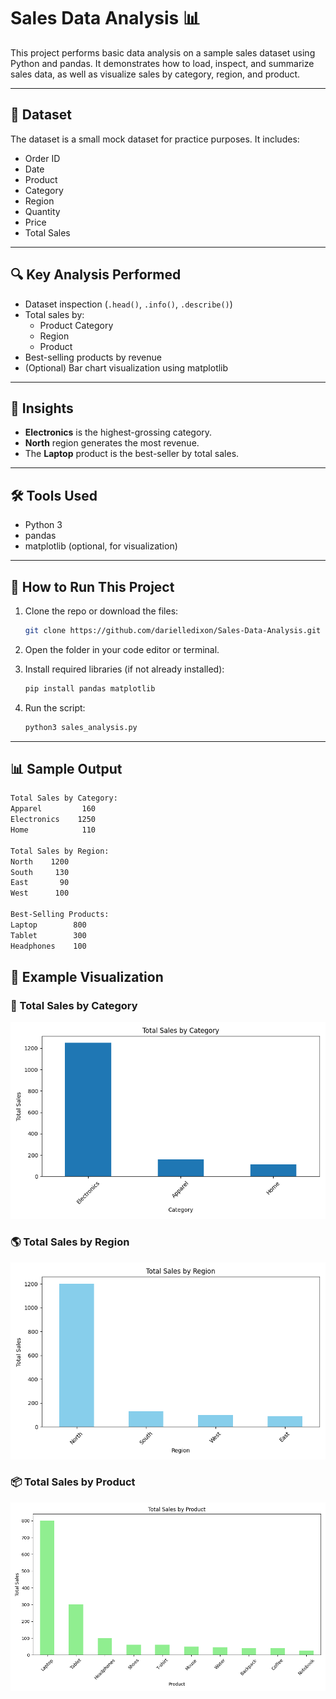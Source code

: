 # Sales Data Analysis 📊

This project performs basic data analysis on a sample sales dataset using Python and pandas. It demonstrates how to load, inspect, and summarize sales data, as well as visualize sales by category, region, and product.

---

## 📁 Dataset

The dataset is a small mock dataset for practice purposes. It includes:
- Order ID
- Date
- Product
- Category
- Region
- Quantity
- Price
- Total Sales

---

## 🔍 Key Analysis Performed

- Dataset inspection (`.head()`, `.info()`, `.describe()`)
- Total sales by:
  - Product Category
  - Region
  - Product
- Best-selling products by revenue
- (Optional) Bar chart visualization using matplotlib

---

## 🧠 Insights

- **Electronics** is the highest-grossing category.
- **North** region generates the most revenue.
- The **Laptop** product is the best-seller by total sales.

---

## 🛠️ Tools Used

- Python 3
- pandas
- matplotlib (optional, for visualization)

---

## 🚀 How to Run This Project

1. Clone the repo or download the files:

    ```bash
    git clone https://github.com/darielledixon/Sales-Data-Analysis.git
    ```

2. Open the folder in your code editor or terminal.

3. Install required libraries (if not already installed):

    ```bash
    pip install pandas matplotlib
    ```

4. Run the script:

    ```bash
    python3 sales_analysis.py
    ```

---

## 📊 Sample Output

```bash
Total Sales by Category:
Apparel         160
Electronics    1250
Home            110

Total Sales by Region:
North    1200
South     130
East       90
West      100

Best-Selling Products:
Laptop        800
Tablet        300
Headphones    100
```

## 📸 Example Visualization

### 💼 Total Sales by Category
![Sales by Category](visuals/sales_by_category.png)

### 🌎 Total Sales by Region
![Sales by Region](visuals/sales_by_region.png)

### 📦 Total Sales by Product
![Sales by Product](visuals/sales_by_product.png)

